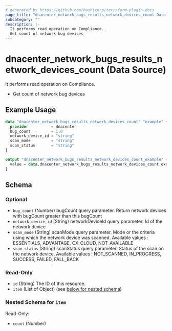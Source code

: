 ```yaml
---
# generated by https://github.com/hashicorp/terraform-plugin-docs
page_title: "dnacenter_network_bugs_results_network_devices_count Data Source - terraform-provider-dnacenter"
subcategory: ""
description: |-
  It performs read operation on Compliance.
  Get count of network bug devices
---
```


# dnacenter_network_bugs_results_network_devices_count (Data Source)

It performs read operation on Compliance.

- Get count of network bug devices

## Example Usage

```terraform
data "dnacenter_network_bugs_results_network_devices_count" "example" {
  provider          = dnacenter
  bug_count         = 1.0
  network_device_id = "string"
  scan_mode         = "string"
  scan_status       = "string"
}

output "dnacenter_network_bugs_results_network_devices_count_example" {
  value = data.dnacenter_network_bugs_results_network_devices_count.example.item
}
```

<!-- schema generated by tfplugindocs -->
## Schema

### Optional

- `bug_count` (Number) bugCount query parameter. Return network devices with bugCount greater than this bugCount
- `network_device_id` (String) networkDeviceId query parameter. Id of the network device
- `scan_mode` (String) scanMode query parameter. Mode or the criteria using which the network device was scanned. Available values : ESSENTIALS, ADVANTAGE, CX_CLOUD, NOT_AVAILABLE
- `scan_status` (String) scanStatus query parameter. Status of the scan on the network device. Available values : NOT_SCANNED, IN_PROGRESS, SUCCESS, FAILED, FALL_BACK

### Read-Only

- `id` (String) The ID of this resource.
- `item` (List of Object) (see [below for nested schema](#nestedatt--item))

<a id="nestedatt--item"></a>
### Nested Schema for `item`

Read-Only:

- `count` (Number)
